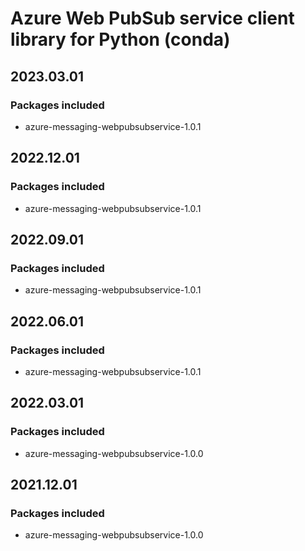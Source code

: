 # Azure Web PubSub service client library for Python (conda)

## 2023.03.01

### Packages included

- azure-messaging-webpubsubservice-1.0.1

## 2022.12.01

### Packages included

- azure-messaging-webpubsubservice-1.0.1

## 2022.09.01

### Packages included

- azure-messaging-webpubsubservice-1.0.1

## 2022.06.01

### Packages included

- azure-messaging-webpubsubservice-1.0.1

## 2022.03.01

### Packages included

- azure-messaging-webpubsubservice-1.0.0

## 2021.12.01

### Packages included

- azure-messaging-webpubsubservice-1.0.0
